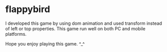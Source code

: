 # flappybird
I developed this game by using dom animation and used transform instead of left or top properties. This game run well on both PC and mobile platforms.

Hope you enjoy playing this game. ^_^
